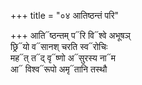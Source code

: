 +++
title = "०४ आतिष्ठन्तं परि"

+++
आति᳓ष्ठन्तम् प᳓रि वि᳓श्वे अभूषञ्  
छ्रि᳓यो व᳓सानश् चरति स्व᳓रोचिः  
मह᳓त् त᳓द् वृ᳓ष्णो अ᳓सुरस्य ना᳓म  
आ᳓ विश्व᳓रूपो अमृ᳓तानि तस्थौ